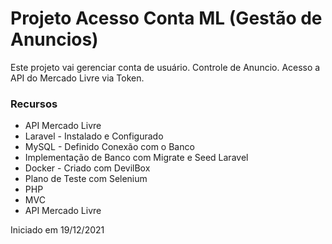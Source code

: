 # Projeto Acesso Conta ML (Gestão de Anuncios)

Este projeto vai gerenciar conta de usuário. Controle de Anuncio. Acesso a API do Mercado Livre via Token.

### Recursos

* API Mercado Livre
* Laravel - Instalado e Configurado
* MySQL - Definido Conexão com o Banco
* Implementação de Banco com Migrate e Seed Laravel
* Docker - Criado com DevilBox
* Plano de Teste com Selenium
* PHP
* MVC
* API Mercado Livre



Iniciado em 19/12/2021
